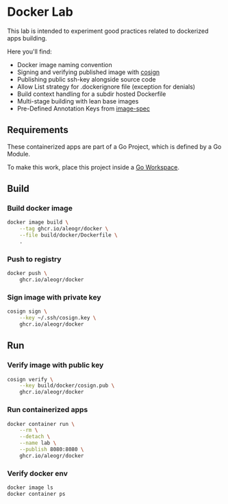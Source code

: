 # Docker Lab

This lab is intended to experiment good practices related to dockerized apps building.

Here you'll find:
* Docker image naming convention
* Signing and verifying published image with [cosign](https://github.com/sigstore/cosign)
* Publishing public ssh-key alongside source code
* Allow List strategy for .dockerignore file (exception for denials)
* Build context handling for a subdir hosted Dockerfile
* Multi-stage building with lean base images
* Pre-Defined Annotation Keys from [image-spec](https://github.com/opencontainers/image-spec/blob/main/annotations.md#pre-defined-annotation-keys)


## Requirements

These containerized apps are part of a Go Project, which is defined by a Go Module.

To make this work, place this project inside a [Go Workspace](https://go.dev/doc/tutorial/workspaces).

## Build

### Build docker image

```bash
docker image build \
	--tag ghcr.io/aleogr/docker \
	--file build/docker/Dockerfile \
	.
```

### Push to registry

```bash
docker push \
	ghcr.io/aleogr/docker
```

### Sign image with private key

```bash
cosign sign \
	--key ~/.ssh/cosign.key \
	ghcr.io/aleogr/docker
```

## Run

### Verify image with public key

```bash
cosign verify \
	--key build/docker/cosign.pub \
	ghcr.io/aleogr/docker
```

### Run containerized apps

```bash
docker container run \
	--rm \
	--detach \
	--name lab \
	--publish 8080:8080 \
	ghcr.io/aleogr/docker
```

### Verify docker env

```bash
docker image ls
docker container ps
```
